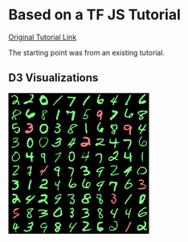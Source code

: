 # Based on a TF JS Tutorial

[Original Tutorial Link](https://codelabs.developers.google.com/codelabs/tfjs-training-classfication/index.html)

The starting point was from an existing tutorial.

## D3 Visualizations

<img src="https://github.com/Kinvert/Machine-Learning/blob/master/Basic-Classification/MNIST/TensorFlow-JS/D3-10X10-Prediction-Tiles.png" width="280" height="280"/>